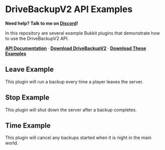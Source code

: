 # DriveBackupV2 API Examples
**Need help? Talk to me on [Discord](https://discord.gg/VdCAUtm)!**

In this repository are several example Bukkit plugins that demonstrate how to use the DriveBackupV2 API.

**[API Documentation](https://github.com/MaxMaeder/DriveBackupV2/wiki/Using-the-API)** · **[Download DriveBackupV2](https://dev.bukkit.org/projects/drivebackupv2)** ·  **[Download These Examples](https://github.com/MaxMaeder/DriveBackupV2-API-Examples/releases/latest)**

## Leave Example
This plugin will run a backup every time a player leaves the server.

## Stop Example
This plugin will shut down the server after a backup completes.

## Time Example
This plugin will cancel any backups started when it is night in the main world.
